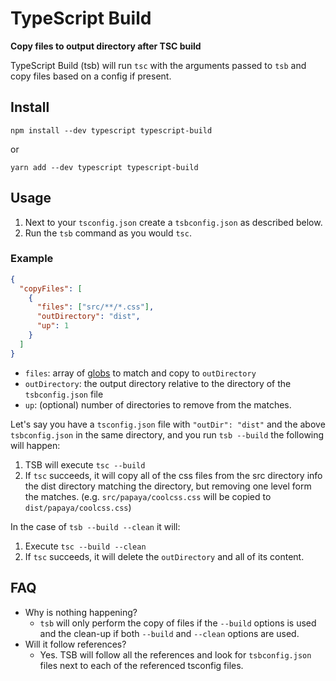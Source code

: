 # TypeScript Build

**Copy files to output directory after TSC build**

TypeScript Build (tsb) will run `tsc` with the arguments passed to `tsb` and copy files based on a config if present.

## Install

```
npm install --dev typescript typescript-build
```

or

```
yarn add --dev typescript typescript-build
```

## Usage

1. Next to your `tsconfig.json` create a `tsbconfig.json` as described below.
1. Run the `tsb` command as you would `tsc`.

### Example

```json
{
  "copyFiles": [
    {
      "files": ["src/**/*.css"],
      "outDirectory": "dist",
      "up": 1
    }
  ]
}
```

- `files`: array of [globs](https://github.com/isaacs/node-glob) to match and copy to `outDirectory`
- `outDirectory`: the output directory relative to the directory of the `tsbconfig.json` file
- `up`: (optional) number of directories to remove from the matches.

Let's say you have a `tsconfig.json` file with `"outDir": "dist"` and the above `tsbconfig.json` in the same directory, and you run `tsb --build` the following will happen:

1. TSB will execute `tsc --build`
1. If `tsc` succeeds, it will copy all of the css files from the src directory info the dist directory matching the directory, but removing one level form the matches. (e.g. `src/papaya/coolcss.css` will be copied to `dist/papaya/coolcss.css`)

In the case of `tsb --build --clean` it will:

1. Execute `tsc --build --clean`
1. If `tsc` succeeds, it will delete the `outDirectory` and all of its content.

## FAQ

- Why is nothing happening?
  - `tsb` will only perform the copy of files if the `--build` options is used and the clean-up if both `--build` and `--clean` options are used.
- Will it follow references?
  - Yes. TSB will follow all the references and look for `tsbconfig.json` files next to each of the referenced tsconfig files.
